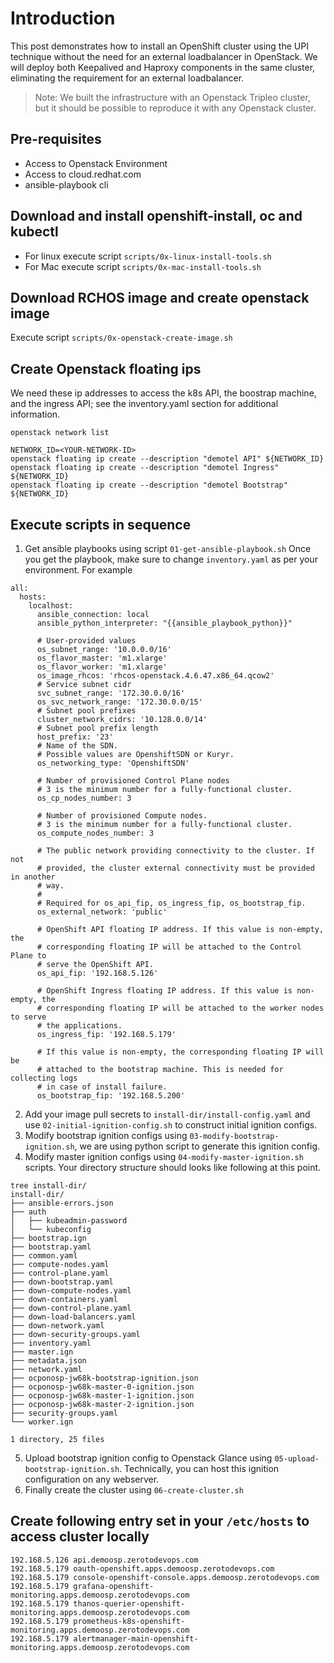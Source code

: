 # Introduction
This post demonstrates how to install an OpenShift cluster using the UPI technique without the need for an external loadbalancer in OpenStack. We will deploy both Keepalived and Haproxy components in the same cluster, eliminating the requirement for an external loadbalancer.

> Note: We built the infrastructure with an Openstack Tripleo cluster, but it should be possible to reproduce it with any Openstack cluster.

## Pre-requisites
- Access to Openstack Environment
- Access to cloud.redhat.com
- ansible-playbook cli

## Download and install openshift-install, oc and kubectl
- For linux execute script `scripts/0x-linux-install-tools.sh`
- For Mac execute script `scripts/0x-mac-install-tools.sh`

## Download RCHOS image and create openstack image
Execute script `scripts/0x-openstack-create-image.sh`

## Create Openstack floating ips
We need these ip addresses to access the k8s API, the boostrap machine, and the ingress API; see the inventory.yaml section for additional information.

```
openstack network list

NETWORK_ID=<YOUR-NETWORK-ID>
openstack floating ip create --description "demotel API" ${NETWORK_ID}
openstack floating ip create --description "demotel Ingress" ${NETWORK_ID}
openstack floating ip create --description "demotel Bootstrap" ${NETWORK_ID}
```

## Execute scripts in sequence

1. Get ansible playbooks using script `01-get-ansible-playbook.sh`
Once you get the playbook, make sure to change `inventory.yaml` as per your environment. For example
```
all:
  hosts:
    localhost:
      ansible_connection: local
      ansible_python_interpreter: "{{ansible_playbook_python}}"

      # User-provided values
      os_subnet_range: '10.0.0.0/16'
      os_flavor_master: 'm1.xlarge'
      os_flavor_worker: 'm1.xlarge'
      os_image_rhcos: 'rhcos-openstack.4.6.47.x86_64.qcow2'
      # Service subnet cidr
      svc_subnet_range: '172.30.0.0/16'
      os_svc_network_range: '172.30.0.0/15'
      # Subnet pool prefixes
      cluster_network_cidrs: '10.128.0.0/14'
      # Subnet pool prefix length
      host_prefix: '23'
      # Name of the SDN.
      # Possible values are OpenshiftSDN or Kuryr.
      os_networking_type: 'OpenshiftSDN'

      # Number of provisioned Control Plane nodes
      # 3 is the minimum number for a fully-functional cluster.
      os_cp_nodes_number: 3

      # Number of provisioned Compute nodes.
      # 3 is the minimum number for a fully-functional cluster.
      os_compute_nodes_number: 3

      # The public network providing connectivity to the cluster. If not
      # provided, the cluster external connectivity must be provided in another
      # way.
      #
      # Required for os_api_fip, os_ingress_fip, os_bootstrap_fip.
      os_external_network: 'public'

      # OpenShift API floating IP address. If this value is non-empty, the
      # corresponding floating IP will be attached to the Control Plane to
      # serve the OpenShift API.
      os_api_fip: '192.168.5.126'

      # OpenShift Ingress floating IP address. If this value is non-empty, the
      # corresponding floating IP will be attached to the worker nodes to serve
      # the applications.
      os_ingress_fip: '192.168.5.179'

      # If this value is non-empty, the corresponding floating IP will be
      # attached to the bootstrap machine. This is needed for collecting logs
      # in case of install failure.
      os_bootstrap_fip: '192.168.5.200'
```

2. Add your image pull secrets to `install-dir/install-config.yaml` and use `02-initial-ignition-config.sh` to construct initial ignition configs.
3. Modify bootstrap ignition configs using `03-modify-bootstrap-ignition.sh`, we are using python script to generate this ignition config.
4. Modify master ignition configs using `04-modify-master-ignition.sh` scripts.
Your directory structure should looks like following at this point.
```
tree install-dir/
install-dir/
├── ansible-errors.json
├── auth
│   ├── kubeadmin-password
│   └── kubeconfig
├── bootstrap.ign
├── bootstrap.yaml
├── common.yaml
├── compute-nodes.yaml
├── control-plane.yaml
├── down-bootstrap.yaml
├── down-compute-nodes.yaml
├── down-containers.yaml
├── down-control-plane.yaml
├── down-load-balancers.yaml
├── down-network.yaml
├── down-security-groups.yaml
├── inventory.yaml
├── master.ign
├── metadata.json
├── network.yaml
├── ocponosp-jw68k-bootstrap-ignition.json
├── ocponosp-jw68k-master-0-ignition.json
├── ocponosp-jw68k-master-1-ignition.json
├── ocponosp-jw68k-master-2-ignition.json
├── security-groups.yaml
└── worker.ign

1 directory, 25 files
```
5. Upload bootstrap ignition config to Openstack Glance using `05-upload-bootstrap-ignition.sh`. Technically, you can host this ignition configuration on any webserver.
6. Finally create the cluster using `06-create-cluster.sh`


## Create following entry set in your `/etc/hosts` to access cluster locally
```
192.168.5.126 api.demoosp.zerotodevops.com
192.168.5.179 oauth-openshift.apps.demoosp.zerotodevops.com
192.168.5.179 console-openshift-console.apps.demoosp.zerotodevops.com
192.168.5.179 grafana-openshift-monitoring.apps.demoosp.zerotodevops.com
192.168.5.179 thanos-querier-openshift-monitoring.apps.demoosp.zerotodevops.com
192.168.5.179 prometheus-k8s-openshift-monitoring.apps.demoosp.zerotodevops.com
192.168.5.179 alertmanager-main-openshift-monitoring.apps.demoosp.zerotodevops.com
```